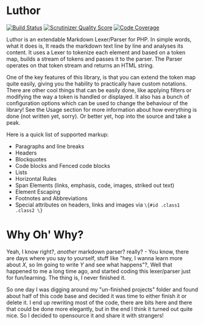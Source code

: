 Luthor
======
[![Build Status](https://secure.travis-ci.org/mpratt/Luthor.png?branch=master)](http://travis-ci.org/mpratt/Luthor)
[![Scrutinizer Quality Score](https://scrutinizer-ci.com/g/mpratt/Luthor/badges/quality-score.png?s=24c42108df50eba8149dfc291f549dfe0d317ef1)](https://scrutinizer-ci.com/g/mpratt/Luthor/)
[![Code Coverage](https://scrutinizer-ci.com/g/mpratt/Luthor/badges/coverage.png?s=537bc5b18469395beb0f944222c0b15bc72c9510)](https://scrutinizer-ci.com/g/mpratt/Luthor/)

Luthor is an extendable Markdown Lexer/Parser for PHP. In simple words, what it does is, It reads the markdown text line by line
and analyses its content. It uses a Lexer to tokenize each element and based on a token map, builds a stream of tokens and passes
it to the parser. The Parser operates on that token stream and returns an HTML string.

One of the key features of this library, is that you can extend the token map quite easily, giving you the hability to practically have
custom notations. There are other cool things that can be easily done, like applying filters or modifying the way a token is handled
or displayed. It also has a bunch of configuration options which can be used to change the behaviour of the library!
See the Usage section for more information about how everything is done (not written yet, sorry). Or better yet, hop into the source and take a peak.

Here is a quick list of supported markup:
- Paragraphs and line breaks
- Headers
- Blockquotes
- Code blocks and Fenced code blocks
- Lists
- Horizontal Rules
- Span Elements (links, emphasis, code, images, striked out text)
- Element Escaping
- Footnotes and Abbreviations
- Special attributes on headers, links and images via `\{#id .class1 .class2 \}`


Why Oh' Why?
===========
Yeah, I know right?, _another_ markdown parser? really? - You know, there are days where you say to yourself, stuff like
"hey, I wanna learn more about _X_, so Im going to write _Y_ and see what happens"?, Well that happened to me a long time ago,
and started coding this lexer/parser just for fun/learning. The thing is, I never finished it.

So one day I was digging around my "un-finished projects" folder and found about half of this code base and decided it was time
to either finish it or delete it. I end up rewriting most of the code, there are bits here and there that could be done more
elegantly, but in the end I think it turned out quite nice. So I decided to opensource it and share it with strangers!
